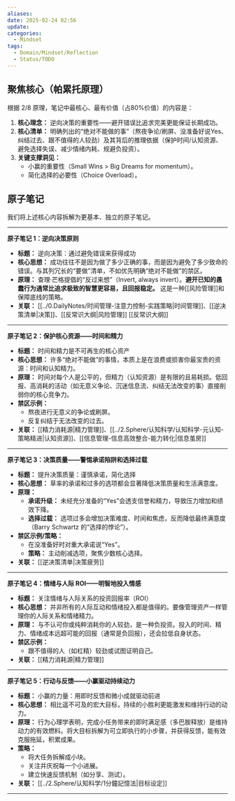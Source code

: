 ```yaml
---
aliases: 
date: 2025-02-24 02:56
update: 
categories:
  - Mindset
tags:
  - Domain/Mindset/Reflection
  - Status/TODO
---
```


## 聚焦核心（帕累托原理）

根据 2/8 原理，笔记中最核心、最有价值（占80%价值）的内容是：

1.  **核心理念：** 逆向决策的重要性——避开错误比追求完美更能保证长期成功。
2.  **核心清单：** 明确列出的“绝对不能做的事”（熬夜争论/刷屏、没准备好说Yes、纠结过去、跟不值得的人较劲）及其背后的推理依据（保护时间/认知资源、避免选择失误、减少情绪内耗、规避负投资）。
3.  **关键支撑洞见：**
    *   小赢的重要性（Small Wins > Big Dreams for momentum）。
    *   简化选择的必要性（Choice Overload）。

## 原子笔记

我们将上述核心内容拆解为更基本、独立的原子笔记。

---

**原子笔记 1：逆向决策原则**

*   **标题：** 逆向决策：通过避免错误来获得成功
*   **核心思想：** 成功往往不是因为做了多少正确的事，而是因为避免了多少致命的错误。与其列冗长的“要做”清单，不如优先明确“绝对不能做”的禁区。
*   **原理：** 查理·芒格提倡的“反过来想”（Invert, always invert）。**避开已知的愚蠢行为通常比追求极致的智慧更容易，且回报稳定。** 这是一种[[风险管理]]和保障底线的策略。
*   **关联：** [[../0.DailyNotes/时间管理-注意力控制-实践策略|时间管理]]、[[逆决策清单|决策]]、[[反常识大纲|风险管理]] [[反常识大纲]]

---

**原子笔记 2：保护核心资源——时间和精力**

*   **标题：** 时间和精力是不可再生的核心资产
*   **核心思想：** 许多“绝对不能做”的事情，本质上是在浪费或损害你最宝贵的资源：时间和认知精力。
*   **原理：** 时间对每个人是公平的，但精力（认知资源）是有限的且易耗损。低回报、高消耗的活动（如无意义争论、沉迷信息流、纠结无法改变的事）直接削弱你的核心竞争力。
*   **禁区示例：**
    *   熬夜进行无意义的争论或刷屏。
    *   反复纠结于无法改变的过去。
*   **关联：** [[精力消耗源|精力管理]]、[[../2.Sphere/认知科学/认知科学-元认知-策略精进|认知资源]]、[[信息管理-信息高效整合-能力转化|信息茧房]]

---

**原子笔记 3：决策质量——警惕承诺陷阱和选择过载**

*   **标题：** 提升决策质量：谨慎承诺，简化选择
*   **核心思想：** 草率的承诺和过多的选项都会显著降低决策质量和生活满意度。
*   **原理：**
    *   **承诺升级：** 未经充分准备的“Yes”会透支信誉和精力，导致压力增加和绩效下降。
    *   **选择过载：** 选项过多会增加决策难度、时间和焦虑，反而降低最终满意度（Barry Schwartz 的“选择的悖论”）。
*   **禁区示例/策略：**
    *   在没准备好时对重大承诺说“Yes”。
    *   **策略：** 主动削减选项，聚焦少数核心选择。
*   **关联：** [[逆决策清单|决策疲劳]]

---

**原子笔记 4：情绪与人际 ROI——明智地投入情感**

*   **标题：** 关注情绪与人际关系的投资回报率（ROI）
*   **核心思想：** 并非所有的人际互动和情绪投入都是值得的。要像管理资产一样管理你的人际关系和情绪精力。
*   **原理：** 与不认可你或纯粹消耗你的人较劲，是一种负投资。投入的时间、精力、情绪成本远超可能的回报（通常是负回报），还会拉低自身状态。
*   **禁区示例：**
    *   跟不值得的人（如杠精）较劲或试图证明自己。
*   **关联：** [[精力消耗源|精力管理]]

---

**原子笔记 5：行动与反馈——小赢驱动持续动力**

*   **标题：** 小赢的力量：用即时反馈和微小成就驱动前进
*   **核心思想：** 相比遥不可及的宏大目标，持续的小胜利更能激发和维持行动的动力。
*   **原理：** 行为心理学表明，完成小任务带来的即时满足感（多巴胺释放）是维持动力的有效燃料。将大目标拆解为可立即执行的小步骤，并获得反馈，能有效克服拖延，积累成果。
*   **策略：**
    *   将大任务拆解成小块。
    *   关注并庆祝每一个小进展。
    *   建立快速反馈机制（如分享、测试）。
*   **关联：** [[../2.Sphere/认知科学/1分鐘記憶法|目标设定]]

---

